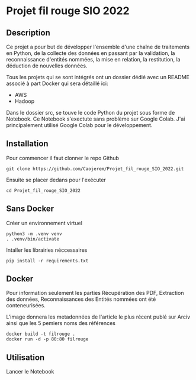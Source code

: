 # Projet fil rouge SIO 2022

## Description

Ce projet a pour but de développer l'ensemble d'une chaîne de traitements en Python, de la collecte des données en passant par la validation, la reconnaissance d'entités nommées, la mise en relation, la restitution, la déduction de nouvelles données.

Tous les projets qui se sont intégrés ont un dossier dédié avec un README associé à part Docker qui sera détaillé ici:
- AWS
- Hadoop

Dans le dossier src, se touve le code Python du projet sous forme de Notebook. Ce Notebook s'exectute sans problème sur Google Colab. J'ai principalement utilisé Google Colab pour le développement.

## Installation

Pour commencer il faut clonner le repo Github
  
    git clone https://github.com/Caojerem/Projet_fil_rouge_SIO_2022.git

Ensuite se placer dedans pour l'exécuter

    cd Projet_fil_rouge_SIO_2022
 
## Sans Docker
  
Créer un environnement virtuel

    python3 -m .venv venv
    . .venv/bin/activate

Intaller les librairies néccessaires

    pip install -r requirements.txt

## Docker
 
Pour information seulement les parties Récupération des PDF, Extraction des données, Reconnaissances des Entités nommées ont été conteneurisées.

L'image donnera les metadonnées de l'article le plus récent publé sur Arciv ainsi que les 5 pemiers noms des références
 
    docker build -t filrouge .
    docker run -d -p 80:80 filrouge
 
 ## Utilisation
 
 Lancer le Notebook
 
